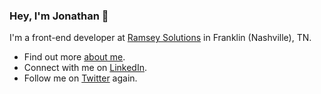 ### Hey, I'm Jonathan 👋
I'm a front-end developer at [Ramsey Solutions](https://daveramsey.com) in Franklin (Nashville), TN.

- Find out more [about me](https://jonathantaylor.io).
- Connect with me on [LinkedIn](https://www.linkedin.com/in/jonathan-craig-taylor/).
- Follow me on [Twitter](https://twitter.com/jonyonson) again.

<!--
**jonyonson/jonyonson** is a ✨ _special_ ✨ repository because its `README.md` (this file) appears on your GitHub profile.

Here are some ideas to get you started:

- 🔭 I’m currently working on ...
- 🌱 I’m currently learning ...
- 👯 I’m looking to collaborate on ...
- 🤔 I’m looking for help with ...
- 💬 Ask me about ...
- 📫 How to reach me: ...
- 😄 Pronouns: ...
- ⚡ Fun fact: ...
-->
